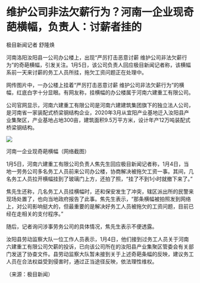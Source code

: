 # 维护公司非法欠薪行为？河南一企业现奇葩横幅，负责人：讨薪者挂的

极目新闻记者 舒隆焕

河南洛阳汝阳县一公司办公楼上，出现“严厉打击恶意讨薪
维护公司非法欠薪行为”的奇葩横幅，引发关注。1月5日，该公司负责人回应极目新闻记者称，该横幅系前一天来讨薪的务工人员所挂，拖欠工资问题正在处理中。

网传图片中，一办公楼上挂着“严厉打击恶意讨薪 维护公司非法欠薪行为”的横幅，红底白字十分显眼。有网友称，挂横幅的办公楼属于河南六建重工有限公司。

公司官网显示，河南六建重工有限公司是河南六建建筑集团旗下的独立法人公司，是河南省一家装配式桥梁钢结构企业，2020年3月从宜阳产业基地迁入汝阳县产业集聚区，产业基地占地300亩，建筑面积9.5万平方米，设计年产12万吨装配式桥梁钢结构。

![](https://inews.gtimg.com/newsapp_bt/0/15595136359/1000)

河南一企业现奇葩横幅（网络截图）

1月5日，河南六建重工有限公司负责人焦先生回应极目新闻记者称，1月4日，当地一劳务公司多名务工人员前来公司办公楼，协商解决被拖欠工资一事。其间，几名务工人员拉开横幅挂到了玻璃门上方，还拍了照，“挂了不到1小时就撤下来了。”

焦先生还称，几名务工人员挂横幅时，还和保安发生了冲突，辖区派出所的民警来现场处置了，也向当地政府报告了此事。焦先生表示，“那条横幅被拍照发到网络上，对公司影响挺大的，但最重要的是解决好务工人员被拖欠的工资问题，目前已经在走相关的支付程序。”

随后，记者询问涉事劳务公司的具体情况，焦先生表示不便透露。

汝阳县劳动监察大队一位工作人员表示，1月4日，他们接到过务工人员关于河南六建重工有限公司欠薪的投诉，已向该公司所在的汝阳县产业集聚区管委会有关部门发送了协查文件。县劳动监察大队暂未接到关于上述奇葩条幅的反映，建议务工人员在合法权益受到侵害时，通过正当途径反映，依法理性维权。

（来源：极目新闻）

